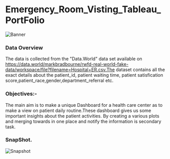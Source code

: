 # Emergency_Room_Visting_Tableau_PortFolio

![Banner](https://github.com/SFutureAnalyst/Emergency_Room_Visting_Tableau_PortFolio/assets/146059342/b7b2beb7-f516-47fc-bdd1-88efa607dd85)

### Data Overview
The data is collected from the "Data.World" data set available on https://data.world/markbradbourne/rwfd-real-world-fake-data/workspace/file?filename=Hospital+ER.csv.The dataset contains all the exact details about the patient_id, patient waiting time, patient satisfication score,patient_race,gender,department_referral etc.

### Objectives:-

The main aim is to make a unique Dashboard for a health care center as to make a view on patient daily routine.These dashboard gives us some important insights about the patient activities.
By creating a various plots and merging towards in one place and notify the information is secondary task.

### SnapShot.

![Snapshot](https://github.com/SFutureAnalyst/Emergency_Room_Visting_Tableau_PortFolio/assets/146059342/b6d46d9e-5796-470a-884b-8c3cd1acf1bc)
